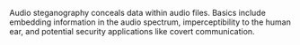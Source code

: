 Audio steganography conceals data within audio files. Basics include embedding information in the audio spectrum, imperceptibility to the human ear, and potential security applications like covert communication.